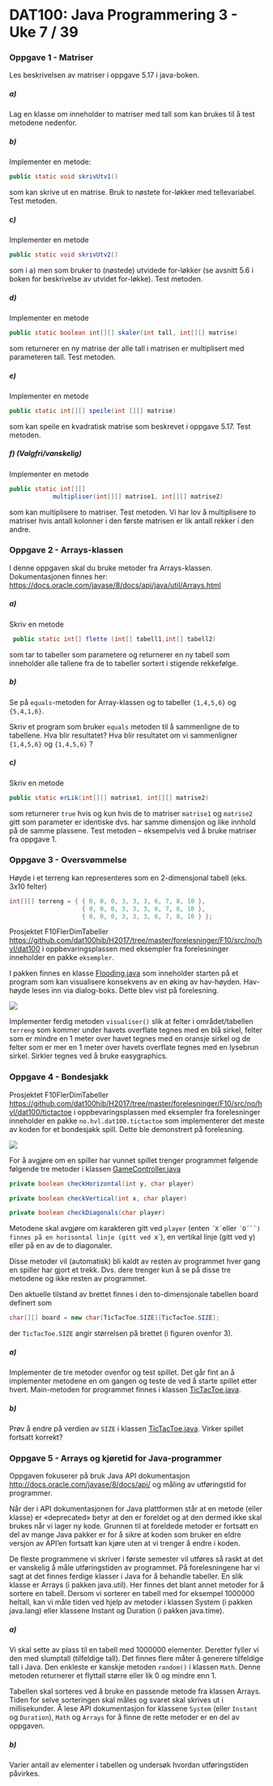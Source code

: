 # DAT100: Java Programmering 3 - Uke 7 / 39

### Oppgave 1 - Matriser

Les beskrivelsen av matriser i oppgave 5.17 i java-boken.

##### a)

Lag en klasse om inneholder to matriser med tall som kan brukes til å test metodene nedenfor.

##### b)

Implementer en metode:

```java
public static void skrivUtv1()
```

som kan skrive ut en matrise. Bruk to nøstete for-løkker med tellevariabel. Test metoden.

##### c)

Implementer en metode  

```java
public static void skrivUtv2()
```

som i a) men som bruker to (nøstede) utvidede for-løkker (se avsnitt 5.6 i boken for beskrivelse av utvidet for-løkke). Test metoden.

##### d)

Implementer en metode

```java
public static boolean int[][] skaler(int tall, int[][] matrise)
```
som returnerer en ny matrise der alle tall i matrisen er multiplisert med parameteren tall. Test metoden.

##### e)

Implementer en metode

```java
public static int[][] speile(int [][] matrise)
```

som kan speile en kvadratisk matrise som beskrevet i oppgave 5.17. Test metoden.

##### f)	(Valgfri/vanskelig)

Implementer en metode

```java
public static int[][]
            multipliser(int[][] matrise1, int[][] matrise2)
```

som kan multiplisere to matriser. Test metoden. Vi har lov å multiplisere to matriser hvis antall kolonner i den første matrisen er lik antall rekker i den andre.

### Oppgave 2 - Arrays-klassen

I denne oppgaven skal du bruke metoder fra Arrays-klassen. Dokumentasjonen finnes her:
https://docs.oracle.com/javase/8/docs/api/java/util/Arrays.html

##### a)

Skriv en metode

```java
 public static int[] flette (int[] tabell1,int[] tabell2)
 ```

som tar to tabeller som parametere og returnerer en ny tabell som inneholder alle tallene fra de to tabeller sortert i stigende rekkefølge.

##### b)

Se på `equals`-metoden for Array-klassen og to tabeller `{1,4,5,6}` og `{5,4,1,6}`.

Skriv et program som bruker `equals` metoden til å sammenligne de to tabellene. Hva blir resultatet? Hva blir resultatet om vi sammenligner `{1,4,5,6}` og `{1,4,5,6}` ?

##### c)

Skriv en metode

```java
public static erLik(int[][] matrise1, int[][] matrise2)
```

som returnerer `true` hvis og kun hvis de to matriser `matrise1` og `matrise2` gitt som parameter er identiske dvs. har samme dimensjon og like innhold på de samme plassene. Test metoden – eksempelvis ved å bruke matriser fra oppgave 1.

### Oppgave 3 - Oversvømmelse

Høyde i et terreng kan representeres som en 2-dimensjonal tabell (eks. 3x10 felter)

```java
int[][] terreng = { { 0, 0, 0, 3, 3, 3, 6, 7, 8, 10 },
                    { 0, 0, 0, 3, 3, 3, 6, 7, 8, 10 },
                    { 0, 0, 0, 3, 3, 3, 6, 7, 8, 10 } };
```

Prosjektet F10FlerDimTabeller https://github.com/dat100hib/H2017/tree/master/forelesninger/F10/src/no/hvl/dat100 i oppbevaringsplassen med eksempler fra forelesninger inneholder en pakke `eksempler`.

I pakken finnes en klasse [Flooding.java](https://github.com/dat100hib/H2017/blob/master/forelesninger/F10/src/no/hvl/dat100/eksempler/Flooding.java) som inneholder starten på et program som kan visualisere konsekvens av en øking av hav-høyden. Hav-høyde leses inn via dialog-boks. Dette blev vist på forelesning.

![](assets/markdown-img-paste-20180926181141274.png)

Implementer ferdig metoden `visualiser()` slik at felter i området/tabellen `terreng` som kommer under havets overflate tegnes med en blå sirkel, felter som er mindre en 1 meter over havet tegnes med en oransje sirkel og de felter som er mer en 1 meter over havets overflate tegnes med en lysebrun sirkel. Sirkler tegnes ved å bruke easygraphics.

### Oppgave 4 - Bondesjakk

Prosjektet F10FlerDimTabeller https://github.com/dat100hib/H2017/tree/master/forelesninger/F10/src/no/hvl/dat100/tictactoe i oppbevaringsplassen med eksempler fra forelesninger inneholder en pakke `no.hvl.dat100.tictactoe` som implementerer det meste av koden for et bondesjakk spill. Dette ble demonstrert på forelesning.

![](assets/markdown-img-paste-20180926174926430.png)

For å avgjøre om en spiller har vunnet spillet trenger programmet følgende følgende tre metoder i klassen [GameController.java](https://github.com/dat100hib/H2017/blob/master/forelesninger/F10/src/no/hvl/dat100/tictactoe/GameController.java)

```java
private boolean checkHorizontal(int y, char player)

private boolean checkVertical(int x, char player)

private boolean checkDiagonals(char player)
```

Metodene skal avgjøre om karakteren gitt ved `player` (enten `´X´`eller `´O´``) finnes på en horisontal linje (gitt ved `x`), en vertikal linje (gitt ved y) eller på en av de to diagonaler.

Disse metoder vil (automatisk) bli kaldt av resten av programmet hver gang en spiller har gjort et trekk. Dvs. dere trenger kun å se på disse tre metodene og ikke resten av programmet.

Den aktuelle tilstand av brettet finnes i den to-dimensjonale tabellen board definert som

```java
char[][] board = new char[TicTacToe.SIZE][TicTacToe.SIZE];
```

der `TicTacToe.SIZE` angir størrelsen på brettet (i figuren ovenfor 3).

##### a)

Implementer de tre metoder ovenfor og test spillet. Det går fint an å implementer metodene en om gangen og teste de ved å starte spillet etter hvert. Main-metoden for programmet finnes i klassen [TicTacToe.java](https://github.com/dat100hib/H2017/blob/master/forelesninger/F10/src/no/hvl/dat100/tictactoe/TicTacToe.java).

##### b)

Prøv å endre på verdien av `SIZE` i klassen [TicTacToe.java](https://github.com/dat100hib/H2017/blob/master/forelesninger/F10/src/no/hvl/dat100/tictactoe/TicTacToe.java). Virker spillet fortsatt korrekt?

### Oppgave 5 - Arrays og kjøretid for Java-programmer

Oppgaven fokuserer på bruk Java API dokumentasjon   http://docs.oracle.com/javase/8/docs/api/ og måling av utføringstid for programmer.

Når der i API dokumentasjonen for Java plattformen står at en metode (eller klasse) er «deprecated» betyr at den er foreldet og at den dermed ikke skal brukes når vi lager ny kode. Grunnen til at foreldede metoder er fortsatt en del av mange Java pakker er for å sikre at koden som bruker en eldre versjon av API’en fortsatt kan kjøre uten at vi trenger å endre i koden.

De fleste programmene vi skriver i første semester vil utføres så raskt at det er vanskelig å måle utføringstiden av programmet.  På forelesningene har vi sagt at det finnes ferdige klasser i Java for å behandle tabeller. En slik klasse er Arrays (i pakken java.util). Her finnes det blant annet metoder for å sortere en tabell. Dersom vi sorterer en tabell med for eksempel 1000000 heltall, kan vi måle tiden ved hjelp av metoder i klassen System (i pakken java.lang) eller klassene Instant og Duration (i pakken java.time).

##### a)

Vi skal sette av plass til en tabell med 1000000 elementer. Deretter fyller vi den med slumptall (tilfeldige tall). Det finnes flere måter å generere tilfeldige tall i Java. Den enkleste er kanskje metoden `random()` i klassen `Math`. Denne metoden returnerer et flyttall større eller lik 0 og mindre enn 1.

Tabellen skal sorteres ved å bruke en passende metode fra klassen Arrays. Tiden for selve sorteringen skal måles og svaret skal skrives ut i millisekunder. Å lese API dokumentasjon for klassene `System` (eller `Instant` og `Duration`), `Math` og `Arrays` for å finne de rette metoder er en del av oppgaven.

##### b)

Varier antall av elementer i tabellen og undersøk hvordan utføringstiden påvirkes.
